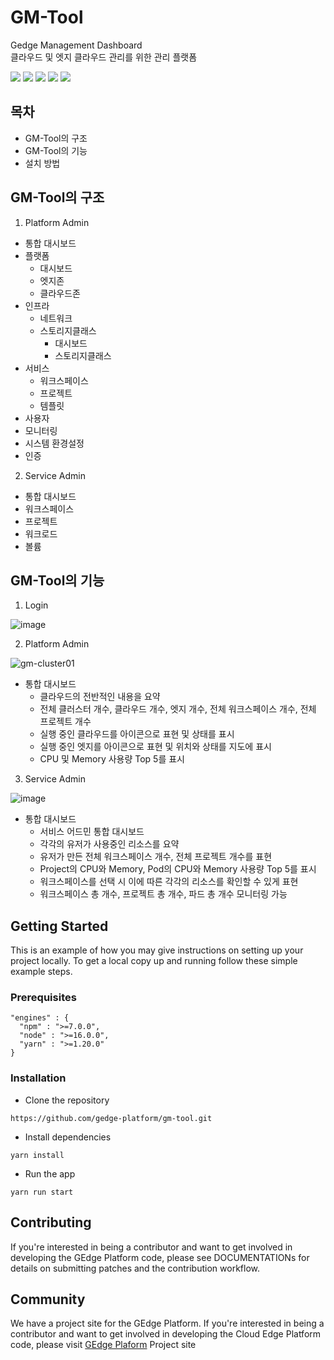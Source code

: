 # GM-Tool

Gedge Management Dashboard \
클라우드 및 엣지 클라우드 관리를 위한 관리 플랫폼

<img src="https://img.shields.io/badge/React-61DAFB?style=flat-square&logo=React&logoColor=white"/> <img src="https://img.shields.io/badge/HTML5-E34F26?style=flat-square&logo=HTML5&logoColor=white"/> <img src="https://img.shields.io/badge/CSS3-1572B6?style=flat-square&logo=CSS3&logoColor=white"/> <img src="https://img.shields.io/badge/Node.js-339933?style=flat-square&logo=Node.js&logoColor=white"/> <img src="https://img.shields.io/badge/npm-CB3837?style=flat-square&logo=npm&logoColor=white"/>

## 목차

- GM-Tool의 구조
- GM-Tool의 기능
- 설치 방법

## GM-Tool의 구조

1. Platform Admin

- 통합 대시보드
- 플랫폼
  - 대시보드
  - 엣지존
  - 클라우드존
- 인프라
  - 네트워크
  - 스토리지클래스
    - 대시보드
    - 스토리지클래스
- 서비스
  - 워크스페이스
  - 프로젝트
  - 템플릿
- 사용자
- 모니터링
- 시스템 환경설정
- 인증

2. Service Admin

- 통합 대시보드
- 워크스페이스
- 프로젝트
- 워크로드
- 볼륨

## GM-Tool의 기능

1. Login

![image](https://user-images.githubusercontent.com/96764768/187580059-e72428b8-8f96-48c1-96fb-794814a891bd.png)

2. Platform Admin

![gm-cluster01](https://user-images.githubusercontent.com/78454597/226242878-f862306a-c403-4b70-b6b7-832836b327bf.png)

- 통합 대시보드
  - 클라우드의 전반적인 내용을 요약
  - 전체 클러스터 개수, 클라우드 개수, 엣지 개수, 전체 워크스페이스 개수, 전체 프로젝트 개수
  - 실행 중인 클라우드를 아이콘으로 표현 및 상태를 표시
  - 실행 중인 엣지를 아이콘으로 표현 및 위치와 상태를 지도에 표시
  - CPU 및 Memory 사용량 Top 5를 표시

3. Service Admin

![image](https://user-images.githubusercontent.com/96764768/187577884-9bfc49ab-9eb9-4362-a141-8e72caf9b117.png)

- 통합 대시보드
  - 서비스 어드민 통합 대시보드
  - 각각의 유저가 사용중인 리소스를 요약
  - 유저가 만든 전체 워크스페이스 개수, 전체 프로젝트 개수를 표현
  - Project의 CPU와 Memory, Pod의 CPU와 Memory 사용량 Top 5를 표시
  - 워크스페이스를 선택 시 이에 따른 각각의 리소스를 확인할 수 있게 표현
  - 워크스페이스 총 개수, 프로젝트 총 개수, 파드 총 개수 모니터링 가능

## Getting Started

This is an example of how you may give instructions on setting up your project locally. To get a local copy up and running follow these simple example steps.

### Prerequisites

```
"engines" : {
  "npm" : ">=7.0.0",
  "node" : ">=16.0.0",
  "yarn" : ">=1.20.0"
}
```

### Installation

- Clone the repository

```
https://github.com/gedge-platform/gm-tool.git
```

- Install dependencies

```
yarn install
```

- Run the app

```
yarn run start
```

## Contributing

If you're interested in being a contributor and want to get involved in developing the GEdge Platform code, please see DOCUMENTATIONs for details on submitting patches and the contribution workflow.

## Community

We have a project site for the GEdge Platform. If you're interested in being a contributor and want to get involved in developing the Cloud Edge Platform code, please visit <a href="https://gedge-platform.github.io/">GEdge Plaform</a> Project site

